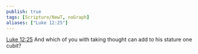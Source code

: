 ```yaml
---
publish: true
tags: [Scripture/NewT, noGraph]
aliases: ["Luke 12:25"]
---
```

[Luke 12:25](https://churchofjesuschrist.org/study/scriptures/nt/luke/12?lang=eng&id=p25#p25) And which of you with taking thought can add to his stature one cubit?

